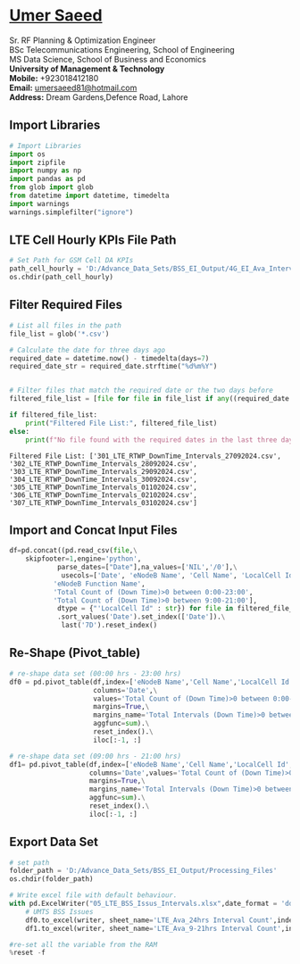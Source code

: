 #  [Umer Saeed](https://www.linkedin.com/in/engumersaeed/)
Sr. RF Planning & Optimization Engineer<br>
BSc Telecommunications Engineering, School of Engineering<br>
MS Data Science, School of Business and Economics<br>
**University of Management & Technology**<br>
**Mobile:**     +923018412180<br>
**Email:**  umersaeed81@hotmail.com<br>
**Address:** Dream Gardens,Defence Road, Lahore<br>

## Import Libraries


```python
# Import Libraries
import os
import zipfile
import numpy as np
import pandas as pd
from glob import glob
from datetime import datetime, timedelta
import warnings
warnings.simplefilter("ignore")
```

## LTE Cell Hourly KPIs File Path


```python
# Set Path for GSM Cell DA KPIs
path_cell_hourly = 'D:/Advance_Data_Sets/BSS_EI_Output/4G_EI_Ava_Intervals'
os.chdir(path_cell_hourly)
```

## Filter Required Files


```python
# List all files in the path
file_list = glob('*.csv')

# Calculate the date for three days ago
required_date = datetime.now() - timedelta(days=7)
required_date_str = required_date.strftime("%d%m%Y")


# Filter files that match the required date or the two days before
filtered_file_list = [file for file in file_list if any((required_date + timedelta(days=i)).strftime("%d%m%Y") in file for i in range(7))]

if filtered_file_list:
    print("Filtered File List:", filtered_file_list)
else:
    print(f"No file found with the required dates in the last three days.")
```

    Filtered File List: ['301_LTE_RTWP_DownTime_Intervals_27092024.csv', '302_LTE_RTWP_DownTime_Intervals_28092024.csv', '303_LTE_RTWP_DownTime_Intervals_29092024.csv', '304_LTE_RTWP_DownTime_Intervals_30092024.csv', '305_LTE_RTWP_DownTime_Intervals_01102024.csv', '306_LTE_RTWP_DownTime_Intervals_02102024.csv', '307_LTE_RTWP_DownTime_Intervals_03102024.csv']
    

## Import and Concat Input Files


```python
df=pd.concat((pd.read_csv(file,\
    skipfooter=1,engine='python',
            parse_dates=["Date"],na_values=['NIL','/0'],\
             usecols=['Date', 'eNodeB Name', 'Cell Name', 'LocalCell Id',
           'eNodeB Function Name',
           'Total Count of (Down Time)>0 between 0:00-23:00',
           'Total Count of (Down Time)>0 between 9:00-21:00'],
            dtype = {"'LocalCell Id" : str}) for file in filtered_file_list))\
            .sort_values('Date').set_index(['Date']).\
             last('7D').reset_index()
```

## Re-Shape (Pivot_table)


```python
# re-shape data set (00:00 hrs - 23:00 hrs)
df0 = pd.pivot_table(df,index=['eNodeB Name','Cell Name','LocalCell Id','eNodeB Function Name'],\
                     columns='Date',\
                     values='Total Count of (Down Time)>0 between 0:00-23:00',\
                     margins=True,\
                     margins_name='Total Intervals (Down Time)>0 between 0:00-23:00',\
                     aggfunc=sum).\
                     reset_index().\
                     iloc[:-1, :]
```


```python
# re-shape data set (09:00 hrs - 21:00 hrs)
df1= pd.pivot_table(df,index=['eNodeB Name','Cell Name','LocalCell Id','eNodeB Function Name'],\
                    columns='Date',values='Total Count of (Down Time)>0 between 9:00-21:00',\
                    margins=True,\
                    margins_name='Total Intervals (Down Time)>0 between 9:00-21:00',
                    aggfunc=sum).\
                    reset_index().\
                    iloc[:-1, :]
```

## Export Data Set


```python
# set path
folder_path = 'D:/Advance_Data_Sets/BSS_EI_Output/Processing_Files'
os.chdir(folder_path)

# Write excel file with default behaviour.
with pd.ExcelWriter("05_LTE_BSS_Issus_Intervals.xlsx",date_format = 'dd-mm-yyyy',datetime_format='dd-mm-yyyy') as writer:
    # UMTS BSS Issues
    df0.to_excel(writer, sheet_name='LTE_Ava_24hrs Interval Count',index=False)
    df1.to_excel(writer, sheet_name='LTE_Ava_9-21hrs Interval Count',index=False)
```


```python
#re-set all the variable from the RAM
%reset -f
```


```python

```


```python

```

